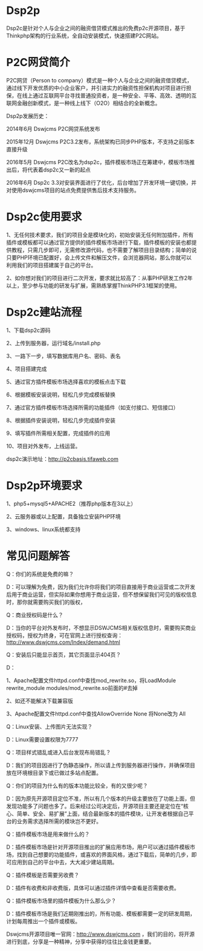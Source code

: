 # Dsp2p
Dsp2c是针对个人与企业之间的融资借贷模式推出的免费p2c开源项目，基于Thinkphp架构的行业系统，全自动安装模式，快速搭建P2C网站。

# P2C网贷简介

P2C网贷（Person to company）模式是一种个人与企业之间的融资借贷模式，通过线下开发优质的中小企业客户，并引进实力的融资性担保机构对项目进行担保，在线上通过互联网平台寻找普通投资者，是一种安全、平等、高效、透明的互联网金融创新模式，是一种线上线下（O2O）相结合的全新概念。

Dsp2p发展历史：

2014年6月      Dswjcms P2C网贷系统发布

2015年12月     Dswjcms P2C3.2发布，系统架构已同步PHP版本，不支持之前版本直接升级

2016年5月      Dswjcms P2C改名为dsp2c，插件模板市场正在筹建中，模板市场推出后，将代表着dsp2c又一新的起点

2016年6月      Dsp2c 3.3对安装界面进行了优化，后台增加了开发环境一键切换，并对使用dswjcms项目的站点免费提供售后技术支持服务。


# Dsp2c使用要求
1、无任何技术要求，我们的项目全是模块化的，初始安装无任何附加插件，所有插件或模板都可以通过官方提供的插件模板市场进行下载，插件模板的安装也都提供教程，只需几步即可，无需修改源代码，也不需要了解项目目录结构；简单的说只要PHP环境已配置好，会上传文件和解压文件，会浏览器网站，那么你就可以利用我们的项目搭建属于自己的平台。

2、如你想对我们的项目进行二次开发，要求就比较高了：从事PHP研发工作2年以上，至少参与功能的研发与扩展，需熟练掌握ThinkPHP3.1框架的使用。

# Dsp2c建站流程

1、下载dsp2c源码

2、上传到服务器，运行域名/install.php

3、一路下一步，填写数据库用户名、密码、表名

4、项目搭建完成

5、通过官方插件模板市场选择喜欢的模板点击下载

6、根据模板安装说明，轻松几步完成模板替换

7、通过官方插件模板市场选择所需的功能插件（如支付接口、短信接口）

8、根据插件安装说明，轻松几步完成插件安装

9、填写插件所需相关配置，完成插件的应用

10、项目对外发布，上线运营。

dsp2c演示地址：http://p2cbasis.tifaweb.com

# Dsp2p环境要求

1、php5+mysql5+APACHE2（推荐php版本在3以上）

2、云服务器或以上配置，具备独立安装PHP环境

3、windows、linux系统都支持

# 常见问题解答

Q：你们的系统是免费的嘛？

D：可以理解为免费，因为我们允许你将我们的项目直接用于商业运营或二次开发后用于商业运营，但实际如果你想用于商业运营，但不想保留我们可见的版权信息时，那你就需要购买我们的版权，

Q：商业授权码是什么？

D：当你的平台对外发布时，不想显示DSWJCMS相关版权信息时，需要购买商业授权码，授权为终身，可在官网上进行授权查询：http://www.dswjcms.com/Index/demand.html

Q：安装后只能显示首页，其它页面显示404页？

D：

1、Apache配置文件httpd.conf中查找mod_rewrite.so，将LoadModule rewrite_module modules/mod_rewrite.so前面的#去掉

2、如还不能解决下载兼容版

3、Apache配置文件httpd.conf中查找AllowOverride None 将None改为 All 

Q：Linux安装、上传图片无法实现？

D：Linux需要设置权限为7777

Q：项目样式错乱或进入后台发现布局错乱？

D：我们的项目因进行了伪静态操作，所以请上传到服务器进行操作，并确保项目放在环境根目录下或已做过多站点配置。

Q：你们的项目为什么有的版本功能比较全，有的又很少呢？

D：因为原先开源项目定位不准，所以有几个版本的升级主要放在了功能上面，但发现功能多了问题也多了。后来经过公司决定后，开源项目主要还是定位在“核心、简单、安全、易扩展”上面，结合最新版本的插件模块，让开发者根据自己平台的业务需求选择所需的模块岂不更好。

Q：插件模板市场是用来做什么的？

D：插件模板市场是针对开源项目推出的扩展应用市场，用户可以通过插件模板市场，找到自己想要的功能插件，或喜欢的界面风格，通过下载后，简单的几步，即可应用到自己的平台中去，大大减少建站周期。

Q：插件模板是否需要另收费？

D：插件有收费和非收费版，具体可以通过插件详情中查看是否需要收费。

Q：插件模板市场里的插件模板为什么那么少？

D：插件模板市场是我们近期刚推出的，所有功能、模板都需要一定的研发周期，计划每周推出一个插件或模板。

Dswjcms开源项目唯一官网：http://www.dswjcms.com ，我们的目的，将开源进行到底，分享是一种精神，分享中获得的往往比金钱更重要。

